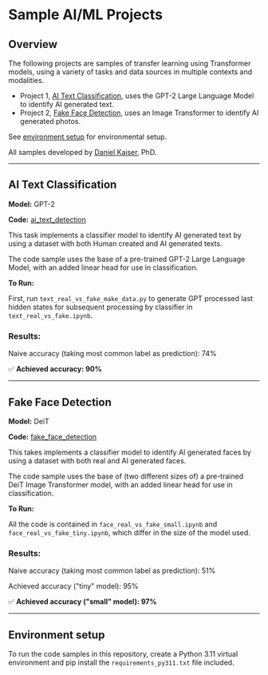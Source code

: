 
# Sample AI/ML Projects

## Overview
The following projects are samples of transfer learning using Transformer models, using a variety of tasks and data sources in multiple contexts and modalities. 
- Project 1, [AI Text Classification](#ai-text-classification), uses the GPT-2 Large Language Model to identify AI generated text. 
- Project 2, [Fake Face Detection](#fake-face-detection), uses an Image Transformer to identify AI generated photos. 

See [environment setup](#environment-setup) for environmental setup.

All samples developed by [Daniel Kaiser](https://www.linkedin.com/in/daniel-kaiser-a397a419b/), PhD.

---

## AI Text Classification

**Model:** GPT-2

**Code:** [ai_text_detection](https://github.com/dpk2001/sample_projects/tree/main/ai_text_detection)


This task implements a classifier model to identify AI generated text by using a dataset with both Human created and AI generated texts.

The code sample uses the base of a pre-trained GPT-2 Large Language Model, with an added linear head for use in classification.

**To Run:**

First, run `text_real_vs_fake_make_data.py` to generate GPT processed last hidden states for subsequent processing by classifier in `text_real_vs_fake.ipynb`.

### Results:

Naive accuracy (taking most common label as prediction): 74%

:white_check_mark: **Achieved accuracy: 90%** 

---


## Fake Face Detection
**Model:** DeiT

**Code:** [fake_face_detection](https://github.com/dpk2001/sample_projects/tree/main/fake_face_detection)

This takes implements a classifier model to identify AI generated faces by using a dataset with both real and AI generated faces.

The code sample uses the base of (two different sizes of) a pre-trained DeiT Image Transformer model, with an added linear head for use in classification.

**To Run:**

All the code is contained in `face_real_vs_fake_small.ipynb` and `face_real_vs_fake_tiny.ipynb`, which differ in the size of the model used.

### Results:

Naive accuracy (taking most common label as prediction): 51%

Achieved accuracy ("tiny" model): 95%

:white_check_mark: **Achieved accuracy ("small" model): 97%**

---

## Environment setup
To run the code samples in this repository, create a Python 3.11 virtual environment and pip install the `requirements_py311.txt` file included.
